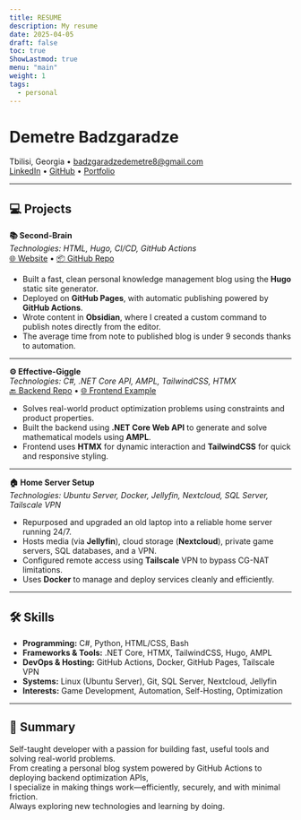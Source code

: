 ```yaml
---
title: RESUME
description: My resume
date: 2025-04-05
draft: false
toc: true
ShowLastmod: true
menu: "main"
weight: 1
tags:
  - personal
---
```

# **Demetre Badzgaradze**
Tbilisi, Georgia • badzgaradzedemetre8@gmail.com  
[LinkedIn](https://www.linkedin.com/in/demetre-badzgaradze-b49153291/) • [GitHub](https://github.com/demetrebadzaradze/) • [Portfolio](https://demetrebadzaradze.github.io/Second-Brain/en/)

---

## 💻 Projects

**📚 Second-Brain**  
*Technologies: HTML, Hugo, CI/CD, GitHub Actions*  
[🌐 Website](https://demetrebadzaradze.github.io/Second-Brain/en/posts) • [📦 GitHub Repo](https://github.com/demetrebadzaradze/Second-Brain/)  
- Built a fast, clean personal knowledge management blog using the **Hugo** static site generator.  
- Deployed on **GitHub Pages**, with automatic publishing powered by **GitHub Actions**.  
- Wrote content in **Obsidian**, where I created a custom command to publish notes directly from the editor.  
- The average time from note to published blog is under 9 seconds thanks to automation.

---

**⚙️ Effective-Giggle**  
*Technologies: C#, .NET Core API, AMPL, TailwindCSS, HTMX*  
[🔙 Backend Repo](https://github.com/demetrebadzaradze/effective-giggle-Backend) • [🌐 Frontend Example](https://demetrebadzaradze.github.io/effective-giggle/)  
- Solves real-world product optimization problems using constraints and product properties.  
- Built the backend using **.NET Core Web API** to generate and solve mathematical models using **AMPL**.  
- Frontend uses **HTMX** for dynamic interaction and **TailwindCSS** for quick and responsive styling.  

---

**🏠 Home Server Setup**  
*Technologies: Ubuntu Server, Docker, Jellyfin, Nextcloud, SQL Server, Tailscale VPN*  
- Repurposed and upgraded an old laptop into a reliable home server running 24/7.  
- Hosts media (via **Jellyfin**), cloud storage (**Nextcloud**), private game servers, SQL databases, and a VPN.  
- Configured remote access using **Tailscale** VPN to bypass CG-NAT limitations.  
- Uses **Docker** to manage and deploy services cleanly and efficiently.

---

## 🛠️ Skills

- **Programming:** C#, Python, HTML/CSS, Bash  
- **Frameworks & Tools:** .NET Core, HTMX, TailwindCSS, Hugo, AMPL  
- **DevOps & Hosting:** GitHub Actions, Docker, GitHub Pages, Tailscale VPN  
- **Systems:** Linux (Ubuntu Server), Git, SQL Server, Nextcloud, Jellyfin  
- **Interests:** Game Development, Automation, Self-Hosting, Optimization

---

## 🧠 Summary

Self-taught developer with a passion for building fast, useful tools and solving real-world problems.  
From creating a personal blog system powered by GitHub Actions to deploying backend optimization APIs,  
I specialize in making things work—efficiently, securely, and with minimal friction.  
Always exploring new technologies and learning by doing.
